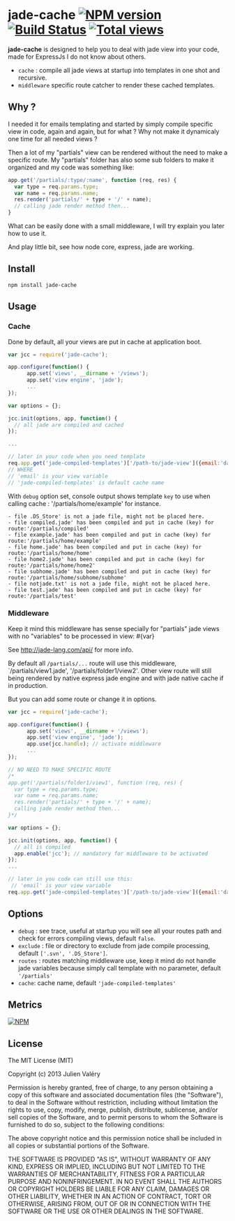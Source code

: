 # jade-cache [![NPM version](https://badge.fury.io/js/jade-cache.png)](http://badge.fury.io/js/jade-cache) [![Build Status](https://travis-ci.org/darul75/jade-cache.png?branch=master)](https://travis-ci.org/darul75/jade-cache) [![Total views](https://sourcegraph.com/api/repos/github.com/darul75/jade-cache/counters/views.png)](https://sourcegraph.com/github.com/darul75/jade-cache)

**jade-cache** is designed to help you to deal with jade view into your code, made for ExpressJs I do not know about others.

* `cache` : compile all jade views at startup into templates in one shot and recursive.
* `middleware` specific route catcher to render these cached templates.

## Why ?

I needed it for emails templating and started by simply compile specific view in code, again and again, but for what ? Why not make it dynamicaly one time for all needed views ?

Then a lot of my "partials" view can be rendered without the need to make a specific route. My "partials" folder has also some sub folders to make it organized and my code was something like:

```javascript
app.get('/partials/:type/:name', function (req, res) {
  var type = req.params.type;
  var name = req.params.name;
  res.render('partials/' + type + '/' + name);
  // calling jade render method then...
}
```

What can be easily done with a small middleware, I will try explain you later how to use it.

And play little bit, see how node core, express, jade are working.

## Install

~~~
npm install jade-cache
~~~

## Usage

### Cache

Done by default, all your views are put in cache at application boot.

```javascript
var jcc = require('jade-cache');

app.configure(function() {
      app.set('views', __dirname + '/views');
      app.set('view engine', 'jade');
      ...
});

var options = {};

jcc.init(options, app, function() {
  // all jade are compiled and cached
});

...

// later in your code when you need template
req.app.get('jade-compiled-templates')['/path-to/jade-view']({email:'darul75@gmail.com'});  
// WHERE
// 'email' is your view variable
// 'jade-compiled-templates' is default cache name
```
With `debug` option set, console output shows template `key` to use when calling cache : '/partials/home/example' for instance.

```
- file .DS_Store' is not a jade file, might not be placed here.
- file compiled.jade' has been compiled and put in cache (key) for route:'/partials/compiled'
- file example.jade' has been compiled and put in cache (key) for route:'/partials/home/example'
- file home.jade' has been compiled and put in cache (key) for route:'/partials/home/home'
- file home2.jade' has been compiled and put in cache (key) for route:'/partials/home/home2'
- file subhome.jade' has been compiled and put in cache (key) for route:'/partials/home/subhome/subhome'
- file notjade.txt' is not a jade file, might not be placed here.
- file test.jade' has been compiled and put in cache (key) for route:'/partials/test'
```

### Middleware

Keep it mind this middleware has sense specially for "partials" jade views with no "variables" to be processed in view: #{var}

See http://jade-lang.com/api/ for more info.

By default all `/partials/...` route will use this middleware, `/partials/view1.jade', '/partials/folder1/view2'. Other view route will still being rendered by native express jade engine and with jade native cache if in production.

But you can add some route or change it in options.

```javascript
var jcc = require('jade-cache');

app.configure(function() {
      app.set('views', __dirname + '/views');
      app.set('view engine', 'jade');
      app.use(jcc.handle); // activate middleware
      ...
});

// NO NEED TO MAKE SPECIFIC ROUTE 
/*
app.get('/partials/folder1/view1', function (req, res) {
  var type = req.params.type;
  var name = req.params.name;
  res.render('partials/' + type + '/' + name);
  calling jade render method then...
}*/

var options = {};

jcc.init(options, app, function() {
  // all is compiled
  app.enable('jcc'); // mandatory for middleware to be activated
});
...

// later in you code can still use this:
 // 'email' is your view variable
req.app.get('jade-compiled-templates')['/path-to/jade-view']({email:'darul75@gmail.com'});
```

## Options

- `debug` : see trace, useful at startup you will see all your routes path and check for errors compiling views, default `false`.
- `exclude` : file or directory to exclude from jade compile processing, default `['.svn', '.DS_Store']`.
- `routes` : routes matching middleware use, keep it mind do not handle jade variables because simply call template with no parameter, default `'/partials'`
- `cache`: cache name, default `'jade-compiled-templates'`  

## Metrics

[![NPM](https://nodei.co/npm/jade-cache.png?downloads=true&downloadRank=true&stars=true)](https://nodei.co/npm/jade-cache/)

## License

The MIT License (MIT)

Copyright (c) 2013 Julien Valéry

Permission is hereby granted, free of charge, to any person obtaining a copy
of this software and associated documentation files (the "Software"), to deal
in the Software without restriction, including without limitation the rights
to use, copy, modify, merge, publish, distribute, sublicense, and/or sell
copies of the Software, and to permit persons to whom the Software is
furnished to do so, subject to the following conditions:

The above copyright notice and this permission notice shall be included in
all copies or substantial portions of the Software.

THE SOFTWARE IS PROVIDED "AS IS", WITHOUT WARRANTY OF ANY KIND, EXPRESS OR
IMPLIED, INCLUDING BUT NOT LIMITED TO THE WARRANTIES OF MERCHANTABILITY,
FITNESS FOR A PARTICULAR PURPOSE AND NONINFRINGEMENT. IN NO EVENT SHALL THE
AUTHORS OR COPYRIGHT HOLDERS BE LIABLE FOR ANY CLAIM, DAMAGES OR OTHER
LIABILITY, WHETHER IN AN ACTION OF CONTRACT, TORT OR OTHERWISE, ARISING FROM,
OUT OF OR IN CONNECTION WITH THE SOFTWARE OR THE USE OR OTHER DEALINGS IN
THE SOFTWARE.
